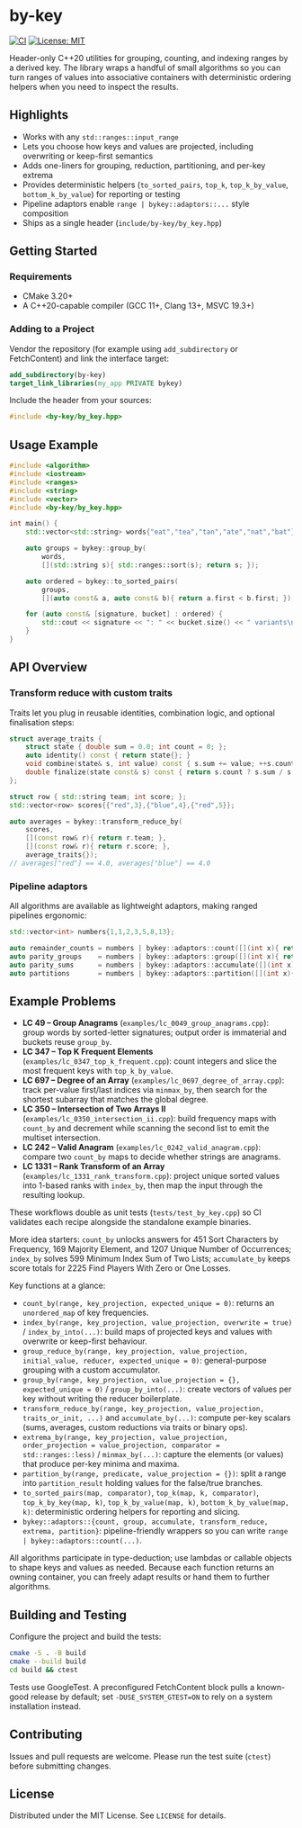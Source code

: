 # by-key

[![CI](https://github.com/tremolo-delay/by-key/actions/workflows/ci.yml/badge.svg)](https://github.com/tremolo-delay/by-key/actions/workflows/ci.yml)
[![License: MIT](https://img.shields.io/badge/license-MIT-blue.svg)](LICENSE)

Header-only C++20 utilities for grouping, counting, and indexing ranges by a derived key. The library wraps a handful of small algorithms so you can turn ranges of values into associative containers with deterministic ordering helpers when you need to inspect the results.

## Highlights
- Works with any `std::ranges::input_range`
- Lets you choose how keys and values are projected, including overwriting or keep-first semantics
- Adds one-liners for grouping, reduction, partitioning, and per-key extrema
- Provides deterministic helpers (`to_sorted_pairs`, `top_k`, `top_k_by_value`, `bottom_k_by_value`) for reporting or testing
- Pipeline adaptors enable `range | bykey::adaptors::...` style composition
- Ships as a single header (`include/by-key/by_key.hpp`)

## Getting Started

### Requirements
- CMake 3.20+
- A C++20-capable compiler (GCC 11+, Clang 13+, MSVC 19.3+)

### Adding to a Project
Vendor the repository (for example using `add_subdirectory` or FetchContent) and link the interface target:

```cmake
add_subdirectory(by-key)
target_link_libraries(my_app PRIVATE bykey)
```

Include the header from your sources:

```cpp
#include <by-key/by_key.hpp>
```

## Usage Example

```cpp
#include <algorithm>
#include <iostream>
#include <ranges>
#include <string>
#include <vector>
#include <by-key/by_key.hpp>

int main() {
    std::vector<std::string> words{"eat","tea","tan","ate","nat","bat"};

    auto groups = bykey::group_by(
        words,
        [](std::string s){ std::ranges::sort(s); return s; });

    auto ordered = bykey::to_sorted_pairs(
        groups,
        [](auto const& a, auto const& b){ return a.first < b.first; });

    for (auto const& [signature, bucket] : ordered) {
        std::cout << signature << ": " << bucket.size() << " variants\n";
    }
}
```

## API Overview

### Transform reduce with custom traits

Traits let you plug in reusable identities, combination logic, and optional finalisation steps:

```cpp
struct average_traits {
    struct state { double sum = 0.0; int count = 0; };
    auto identity() const { return state{}; }
    void combine(state& s, int value) const { s.sum += value; ++s.count; }
    double finalize(state const& s) const { return s.count ? s.sum / s.count : 0.0; }
};

struct row { std::string team; int score; };
std::vector<row> scores{{"red",3},{"blue",4},{"red",5}};

auto averages = bykey::transform_reduce_by(
    scores,
    [](const row& r){ return r.team; },
    [](const row& r){ return r.score; },
    average_traits{});
// averages["red"] == 4.0, averages["blue"] == 4.0
```

### Pipeline adaptors

All algorithms are available as lightweight adaptors, making ranged pipelines ergonomic:

```cpp
std::vector<int> numbers{1,1,2,3,5,8,13};

auto remainder_counts = numbers | bykey::adaptors::count([](int x){ return x % 3; });
auto parity_groups    = numbers | bykey::adaptors::group([](int x){ return x % 2; });
auto parity_sums      = numbers | bykey::adaptors::accumulate([](int x){ return x % 2; }, [](int x){ return x; });
auto partitions       = numbers | bykey::adaptors::partition([](int x){ return x < 5; });
```

## Example Problems

- **LC 49 – Group Anagrams** (`examples/lc_0049_group_anagrams.cpp`): group words by sorted-letter signatures; output order is immaterial and buckets reuse `group_by`.
- **LC 347 – Top K Frequent Elements** (`examples/lc_0347_top_k_frequent.cpp`): count integers and slice the most frequent keys with `top_k_by_value`.
- **LC 697 – Degree of an Array** (`examples/lc_0697_degree_of_array.cpp`): track per-value first/last indices via `minmax_by`, then search for the shortest subarray that matches the global degree.
- **LC 350 – Intersection of Two Arrays II** (`examples/lc_0350_intersection_ii.cpp`): build frequency maps with `count_by` and decrement while scanning the second list to emit the multiset intersection.
- **LC 242 – Valid Anagram** (`examples/lc_0242_valid_anagram.cpp`): compare two `count_by` maps to decide whether strings are anagrams.
- **LC 1331 – Rank Transform of an Array** (`examples/lc_1331_rank_transform.cpp`): project unique sorted values into 1-based ranks with `index_by`, then map the input through the resulting lookup.

These workflows double as unit tests (`tests/test_by_key.cpp`) so CI validates each recipe alongside the standalone example binaries.

More idea starters: `count_by` unlocks answers for 451 Sort Characters by Frequency, 169 Majority Element, and 1207 Unique Number of Occurrences; `index_by` solves 599 Minimum Index Sum of Two Lists; `accumulate_by` keeps score totals for 2225 Find Players With Zero or One Losses.

Key functions at a glance:

- `count_by(range, key_projection, expected_unique = 0)`: returns an `unordered_map` of key frequencies.
- `index_by(range, key_projection, value_projection, overwrite = true)` / `index_by_into(...)`: build maps of projected keys and values with overwrite or keep-first behaviour.
- `group_reduce_by(range, key_projection, value_projection, initial_value, reducer, expected_unique = 0)`: general-purpose grouping with a custom accumulator.
- `group_by(range, key_projection, value_projection = {}, expected_unique = 0)` / `group_by_into(...)`: create vectors of values per key without writing the reducer boilerplate.
- `transform_reduce_by(range, key_projection, value_projection, traits_or_init, ...)` and `accumulate_by(...)`: compute per-key scalars (sums, averages, custom reductions via traits or binary ops).
- `extrema_by(range, key_projection, value_projection, order_projection = value_projection, comparator = std::ranges::less)` / `minmax_by(...)`: capture the elements (or values) that produce per-key minima and maxima.
- `partition_by(range, predicate, value_projection = {})`: split a range into `partition_result` holding values for the false/true branches.
- `to_sorted_pairs(map, comparator)`, `top_k(map, k, comparator)`, `top_k_by_key(map, k)`, `top_k_by_value(map, k)`, `bottom_k_by_value(map, k)`: deterministic ordering helpers for reporting and slicing.
- `bykey::adaptors::{count, group, accumulate, transform_reduce, extrema, partition}`: pipeline-friendly wrappers so you can write `range | bykey::adaptors::count(...)`.

All algorithms participate in type-deduction; use lambdas or callable objects to shape keys and values as needed. Because each function returns an owning container, you can freely adapt results or hand them to further algorithms.

## Building and Testing

Configure the project and build the tests:

```bash
cmake -S . -B build
cmake --build build
cd build && ctest
```

Tests use GoogleTest. A preconfigured FetchContent block pulls a known-good release by default; set `-DUSE_SYSTEM_GTEST=ON` to rely on a system installation instead.

## Contributing

Issues and pull requests are welcome. Please run the test suite (`ctest`) before submitting changes.

## License

Distributed under the MIT License. See `LICENSE` for details.
